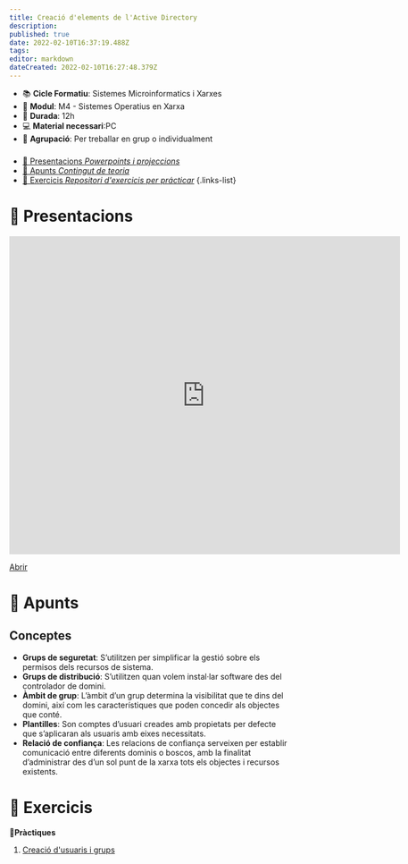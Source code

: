 ```yaml
---
title: Creació d'elements de l'Active Directory
description: 
published: true
date: 2022-02-10T16:37:19.488Z
tags: 
editor: markdown
dateCreated: 2022-02-10T16:27:48.379Z
---
```


- :books: **Cicle Formatiu**: Sistemes Microinformatics i Xarxes
- :notebook_with_decorative_cover: **Modul**: M4 - Sistemes Operatius en Xarxa
- :calendar: **Durada**: 12h
- :computer: **Material necessari**:PC
- :busts_in_silhouette: **Agrupació**: Per treballar en grup o individualment

###

- [:cinema: Presentacions *Powerpoints i projeccions*](#presentacions) 
- [:orange_book: Apunts *Contingut de teoria*](#apunts)
- [:pencil: Exercicis *Repositori d'exercicis per prácticar*](#exercicis)
{.links-list}

# :cinema: Presentacions
<p align="center"><iframe src="https://docs.google.com/presentation/d/1PrIC6T45JNhdRQ4DfTV4s4YtsvNIgeMp//embed?start=false&loop=false&delayms=3000" frameborder="0" width="700" height="569" allowfullscreen="true" mozallowfullscreen="true" webkitallowfullscreen="true"></iframe></p>

[Abrir](https://docs.google.com/presentation/d/1PrIC6T45JNhdRQ4DfTV4s4YtsvNIgeMp//pub?start=false&loop=false&delayms=60000)

# :orange_book: Apunts

## Conceptes
- **Grups de seguretat**:  S’utilitzen per simplificar la gestió sobre els permisos dels recursos de sistema.
- **Grups de distribució**: S’utilitzen quan volem instal·lar software des del controlador de domini.
- **Àmbit de grup**: L’àmbit d’un grup determina la visibilitat que te dins del domini, així com les característiques que poden concedir als objectes que conté.
- **Plantilles**: Son comptes d’usuari creades amb propietats per defecte que s’aplicaran als usuaris amb eixes necessitats.
- **Relació de confiança**: Les relacions de confiança serveixen per establir comunicació entre diferents dominis o boscos, amb la finalitat d’administrar des d’un sol punt de la xarxa tots els objectes i recursos existents.

# :pencil: Exercicis
  
  **:busts_in_silhouette:Pràctiques**
  
1.   [Creació d'usuaris i grups](usuaris-i-grups)
